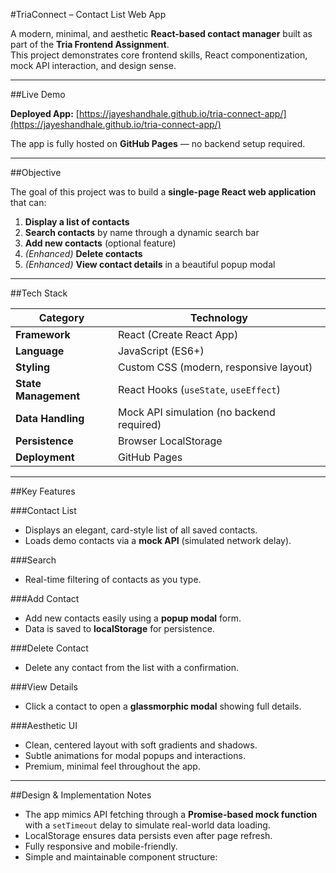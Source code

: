 #TriaConnect – Contact List Web App

A modern, minimal, and aesthetic **React-based contact manager** built as part of the **Tria Frontend Assignment**.  
This project demonstrates core frontend skills, React componentization, mock API interaction, and design sense.

---

##Live Demo

**Deployed App:** [https://jayeshandhale.github.io/tria-connect-app/](https://jayeshandhale.github.io/tria-connect-app/)

The app is fully hosted on **GitHub Pages** — no backend setup required.

---

##Objective

The goal of this project was to build a **single-page React web application** that can:
1. **Display a list of contacts**
2. **Search contacts** by name through a dynamic search bar
3. **Add new contacts** (optional feature)
4. *(Enhanced)* **Delete contacts**
5. *(Enhanced)* **View contact details** in a beautiful popup modal

---

##Tech Stack

| Category | Technology |
|-----------|-------------|
| **Framework** | React (Create React App) |
| **Language** | JavaScript (ES6+) |
| **Styling** | Custom CSS (modern, responsive layout) |
| **State Management** | React Hooks (`useState`, `useEffect`) |
| **Data Handling** | Mock API simulation (no backend required) |
| **Persistence** | Browser LocalStorage |
| **Deployment** | GitHub Pages |

---

##Key Features

###Contact List
- Displays an elegant, card-style list of all saved contacts.  
- Loads demo contacts via a **mock API** (simulated network delay).  

###Search
- Real-time filtering of contacts as you type.  

###Add Contact
- Add new contacts easily using a **popup modal** form.  
- Data is saved to **localStorage** for persistence.  

###Delete Contact
- Delete any contact from the list with a confirmation.  

###View Details
- Click a contact to open a **glassmorphic modal** showing full details.  

###Aesthetic UI
- Clean, centered layout with soft gradients and shadows.  
- Subtle animations for modal popups and interactions.  
- Premium, minimal feel throughout the app.  

---

##Design & Implementation Notes

- The app mimics API fetching through a **Promise-based mock function** with a `setTimeout` delay to simulate real-world data loading.
- LocalStorage ensures data persists even after page refresh.
- Fully responsive and mobile-friendly.
- Simple and maintainable component structure:
